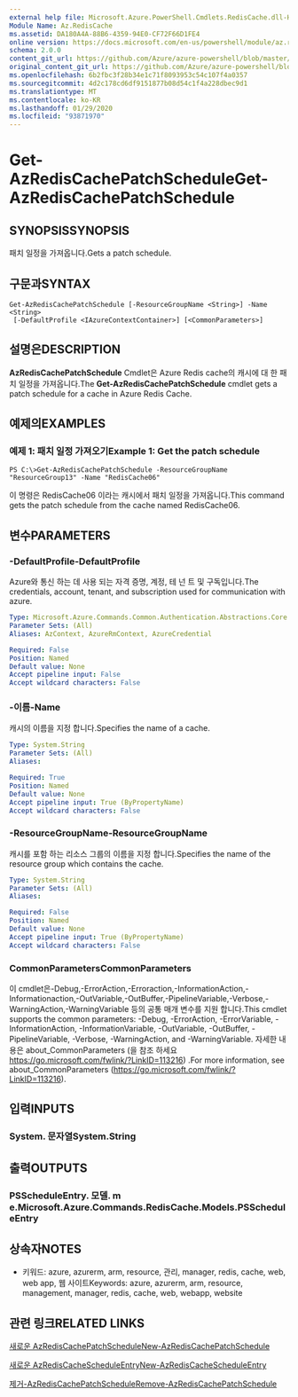 ```yaml
---
external help file: Microsoft.Azure.PowerShell.Cmdlets.RedisCache.dll-Help.xml
Module Name: Az.RedisCache
ms.assetid: DA180A4A-88B6-4359-94E0-CF72F66D1FE4
online version: https://docs.microsoft.com/en-us/powershell/module/az.rediscache/get-azrediscachepatchschedule
schema: 2.0.0
content_git_url: https://github.com/Azure/azure-powershell/blob/master/src/RedisCache/RedisCache/help/Get-AzRedisCachePatchSchedule.md
original_content_git_url: https://github.com/Azure/azure-powershell/blob/master/src/RedisCache/RedisCache/help/Get-AzRedisCachePatchSchedule.md
ms.openlocfilehash: 6b2fbc3f28b34e1c71f8093953c54c107f4a0357
ms.sourcegitcommit: 4d2c178cd6df9151877b08d54c1f4a228dbec9d1
ms.translationtype: MT
ms.contentlocale: ko-KR
ms.lasthandoff: 01/29/2020
ms.locfileid: "93871970"
---
```

# <span data-ttu-id="9d81a-101">Get-AzRedisCachePatchSchedule</span><span class="sxs-lookup"><span data-stu-id="9d81a-101">Get-AzRedisCachePatchSchedule</span></span>

## <span data-ttu-id="9d81a-102">SYNOPSIS</span><span class="sxs-lookup"><span data-stu-id="9d81a-102">SYNOPSIS</span></span>
<span data-ttu-id="9d81a-103">패치 일정을 가져옵니다.</span><span class="sxs-lookup"><span data-stu-id="9d81a-103">Gets a patch schedule.</span></span>

## <span data-ttu-id="9d81a-104">구문과</span><span class="sxs-lookup"><span data-stu-id="9d81a-104">SYNTAX</span></span>

```
Get-AzRedisCachePatchSchedule [-ResourceGroupName <String>] -Name <String>
 [-DefaultProfile <IAzureContextContainer>] [<CommonParameters>]
```

## <span data-ttu-id="9d81a-105">설명은</span><span class="sxs-lookup"><span data-stu-id="9d81a-105">DESCRIPTION</span></span>
<span data-ttu-id="9d81a-106">**AzRedisCachePatchSchedule** Cmdlet은 Azure Redis cache의 캐시에 대 한 패치 일정을 가져옵니다.</span><span class="sxs-lookup"><span data-stu-id="9d81a-106">The **Get-AzRedisCachePatchSchedule** cmdlet gets a patch schedule for a cache in Azure Redis Cache.</span></span>

## <span data-ttu-id="9d81a-107">예제의</span><span class="sxs-lookup"><span data-stu-id="9d81a-107">EXAMPLES</span></span>

### <span data-ttu-id="9d81a-108">예제 1: 패치 일정 가져오기</span><span class="sxs-lookup"><span data-stu-id="9d81a-108">Example 1: Get the patch schedule</span></span>
```
PS C:\>Get-AzRedisCachePatchSchedule -ResourceGroupName "ResourceGroup13" -Name "RedisCache06"
```

<span data-ttu-id="9d81a-109">이 명령은 RedisCache06 이라는 캐시에서 패치 일정을 가져옵니다.</span><span class="sxs-lookup"><span data-stu-id="9d81a-109">This command gets the patch schedule from the cache named RedisCache06.</span></span>

## <span data-ttu-id="9d81a-110">변수</span><span class="sxs-lookup"><span data-stu-id="9d81a-110">PARAMETERS</span></span>

### <span data-ttu-id="9d81a-111">-DefaultProfile</span><span class="sxs-lookup"><span data-stu-id="9d81a-111">-DefaultProfile</span></span>
<span data-ttu-id="9d81a-112">Azure와 통신 하는 데 사용 되는 자격 증명, 계정, 테 넌 트 및 구독입니다.</span><span class="sxs-lookup"><span data-stu-id="9d81a-112">The credentials, account, tenant, and subscription used for communication with azure.</span></span>

```yaml
Type: Microsoft.Azure.Commands.Common.Authentication.Abstractions.Core.IAzureContextContainer
Parameter Sets: (All)
Aliases: AzContext, AzureRmContext, AzureCredential

Required: False
Position: Named
Default value: None
Accept pipeline input: False
Accept wildcard characters: False
```

### <span data-ttu-id="9d81a-113">-이름</span><span class="sxs-lookup"><span data-stu-id="9d81a-113">-Name</span></span>
<span data-ttu-id="9d81a-114">캐시의 이름을 지정 합니다.</span><span class="sxs-lookup"><span data-stu-id="9d81a-114">Specifies the name of a cache.</span></span>

```yaml
Type: System.String
Parameter Sets: (All)
Aliases:

Required: True
Position: Named
Default value: None
Accept pipeline input: True (ByPropertyName)
Accept wildcard characters: False
```

### <span data-ttu-id="9d81a-115">-ResourceGroupName</span><span class="sxs-lookup"><span data-stu-id="9d81a-115">-ResourceGroupName</span></span>
<span data-ttu-id="9d81a-116">캐시를 포함 하는 리소스 그룹의 이름을 지정 합니다.</span><span class="sxs-lookup"><span data-stu-id="9d81a-116">Specifies the name of the resource group which contains the cache.</span></span>

```yaml
Type: System.String
Parameter Sets: (All)
Aliases:

Required: False
Position: Named
Default value: None
Accept pipeline input: True (ByPropertyName)
Accept wildcard characters: False
```

### <span data-ttu-id="9d81a-117">CommonParameters</span><span class="sxs-lookup"><span data-stu-id="9d81a-117">CommonParameters</span></span>
<span data-ttu-id="9d81a-118">이 cmdlet은-Debug,-ErrorAction,-Erroraction,-InformationAction,-Informationaction,-OutVariable,-OutBuffer,-PipelineVariable,-Verbose,-WarningAction,-WarningVariable 등의 공통 매개 변수를 지원 합니다.</span><span class="sxs-lookup"><span data-stu-id="9d81a-118">This cmdlet supports the common parameters: -Debug, -ErrorAction, -ErrorVariable, -InformationAction, -InformationVariable, -OutVariable, -OutBuffer, -PipelineVariable, -Verbose, -WarningAction, and -WarningVariable.</span></span> <span data-ttu-id="9d81a-119">자세한 내용은 about_CommonParameters (을 참조 하세요 https://go.microsoft.com/fwlink/?LinkID=113216) .</span><span class="sxs-lookup"><span data-stu-id="9d81a-119">For more information, see about_CommonParameters (https://go.microsoft.com/fwlink/?LinkID=113216).</span></span>

## <span data-ttu-id="9d81a-120">입력</span><span class="sxs-lookup"><span data-stu-id="9d81a-120">INPUTS</span></span>

### <span data-ttu-id="9d81a-121">System. 문자열</span><span class="sxs-lookup"><span data-stu-id="9d81a-121">System.String</span></span>

## <span data-ttu-id="9d81a-122">출력</span><span class="sxs-lookup"><span data-stu-id="9d81a-122">OUTPUTS</span></span>

### <span data-ttu-id="9d81a-123">PSScheduleEntry. 모델. m e.</span><span class="sxs-lookup"><span data-stu-id="9d81a-123">Microsoft.Azure.Commands.RedisCache.Models.PSScheduleEntry</span></span>

## <span data-ttu-id="9d81a-124">상속자</span><span class="sxs-lookup"><span data-stu-id="9d81a-124">NOTES</span></span>
* <span data-ttu-id="9d81a-125">키워드: azure, azurerm, arm, resource, 관리, manager, redis, cache, web, web app, 웹 사이트</span><span class="sxs-lookup"><span data-stu-id="9d81a-125">Keywords: azure, azurerm, arm, resource, management, manager, redis, cache, web, webapp, website</span></span>

## <span data-ttu-id="9d81a-126">관련 링크</span><span class="sxs-lookup"><span data-stu-id="9d81a-126">RELATED LINKS</span></span>

[<span data-ttu-id="9d81a-127">새로운 AzRedisCachePatchSchedule</span><span class="sxs-lookup"><span data-stu-id="9d81a-127">New-AzRedisCachePatchSchedule</span></span>](./New-AzRedisCachePatchSchedule.md)

[<span data-ttu-id="9d81a-128">새로운 AzRedisCacheScheduleEntry</span><span class="sxs-lookup"><span data-stu-id="9d81a-128">New-AzRedisCacheScheduleEntry</span></span>](./New-AzRedisCacheScheduleEntry.md)

[<span data-ttu-id="9d81a-129">제거-AzRedisCachePatchSchedule</span><span class="sxs-lookup"><span data-stu-id="9d81a-129">Remove-AzRedisCachePatchSchedule</span></span>](./Remove-AzRedisCachePatchSchedule.md)


